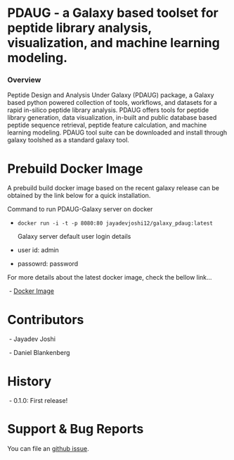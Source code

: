 # PDAUG - a Galaxy based toolset for peptide library analysis, visualization, and machine learning modeling.

### Overview 

Peptide Design and Analysis Under Galaxy (PDAUG) package, a Galaxy based python powered collection of tools, workflows, and datasets for a rapid in-silico peptide library analysis. PDAUG offers tools for peptide library generation, data visualization, in-built and public database based peptide sequence retrieval, peptide feature calculation, and machine learning modeling. PDAUG tool suite can be downloaded and install through galaxy toolshed as a standard galaxy tool. 


# Prebuild Docker Image 

A prebuild build docker image based on the recent galaxy release can be obtained by the link below for a quick installation. 
 
 Command to run PDAUG-Galaxy server on docker
 
 - `docker run -i -t -p 8080:80 jayadevjoshi12/galaxy_pdaug:latest`
 
    Galaxy server default user login details
  
  - user id: admin
  - passowrd: password
 
 
 For more details about the latest docker image, check the bellow link...

 - [Docker Image](https://github.com/jaidevjoshi83/docker_pdaug)

# Contributors
 - Jayadev Joshi
 
 - Daniel Blankenberg

# History

 - 0.1.0: First release!

# Support & Bug Reports

You can file an [github issue](https://github.com/jaidevjoshi83/docker_pdaug/issues). 
